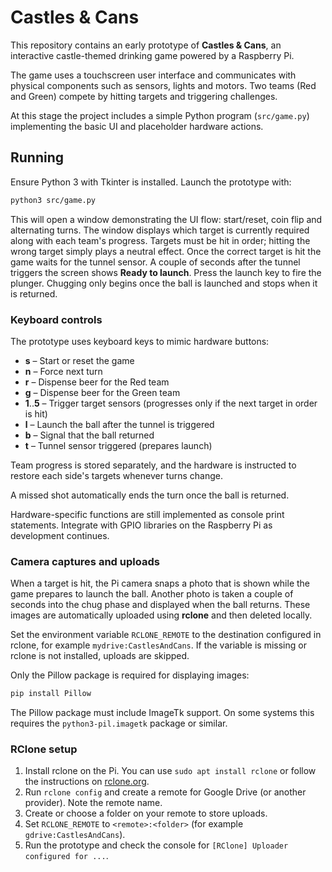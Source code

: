 # Castles & Cans

This repository contains an early prototype of **Castles & Cans**, an interactive castle-themed drinking game powered by a Raspberry Pi.

The game uses a touchscreen user interface and communicates with physical components such as sensors, lights and motors. Two teams (Red and Green) compete by hitting targets and triggering challenges.

At this stage the project includes a simple Python program (`src/game.py`) implementing the basic UI and placeholder hardware actions.

## Running

Ensure Python 3 with Tkinter is installed. Launch the prototype with:

```bash
python3 src/game.py
```

This will open a window demonstrating the UI flow: start/reset, coin flip and alternating turns. The window displays which target is currently required along with each team's progress. Targets must be hit in order; hitting the wrong target simply plays a neutral effect. Once the correct target is hit the game waits for the tunnel sensor. A couple of seconds after the tunnel triggers the screen shows **Ready to launch**. Press the launch key to fire the plunger. Chugging only begins once the ball is launched and stops when it is returned.

### Keyboard controls

The prototype uses keyboard keys to mimic hardware buttons:

- **s** – Start or reset the game
- **n** – Force next turn
- **r** – Dispense beer for the Red team
- **g** – Dispense beer for the Green team
- **1**..**5** – Trigger target sensors (progresses only if the next target in order is hit)
- **l** – Launch the ball after the tunnel is triggered
- **b** – Signal that the ball returned
- **t** – Tunnel sensor triggered (prepares launch)

Team progress is stored separately, and the hardware is instructed to restore
each side's targets whenever turns change.

A missed shot automatically ends the turn once the ball is returned.

Hardware-specific functions are still implemented as console print statements. Integrate with GPIO libraries on the Raspberry Pi as development continues.

### Camera captures and uploads

When a target is hit, the Pi camera snaps a photo that is shown while the game prepares to launch the ball. Another photo is taken a couple of seconds into the chug phase and displayed when the ball returns. These images are automatically uploaded using **rclone** and then deleted locally.

Set the environment variable `RCLONE_REMOTE` to the destination configured in rclone, for example `mydrive:CastlesAndCans`. If the variable is missing or rclone is not installed, uploads are skipped.

Only the Pillow package is required for displaying images:

```bash
pip install Pillow
```

The Pillow package must include ImageTk support. On some systems this requires the `python3-pil.imagetk` package or similar.

### RClone setup

1. Install rclone on the Pi. You can use `sudo apt install rclone` or follow the instructions on [rclone.org](https://rclone.org/install/).
2. Run `rclone config` and create a remote for Google Drive (or another provider). Note the remote name.
3. Create or choose a folder on your remote to store uploads.
4. Set `RCLONE_REMOTE` to `<remote>:<folder>` (for example `gdrive:CastlesAndCans`).
5. Run the prototype and check the console for `[RClone] Uploader configured for ...`.